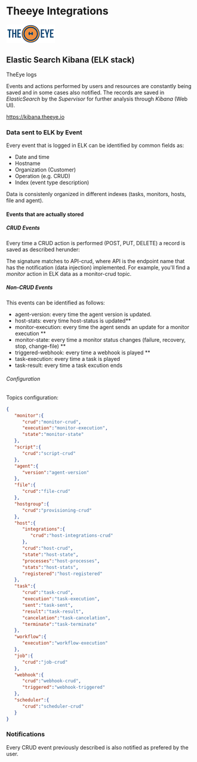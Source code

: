 # Theeye Integrations

[![theeye.io](../images/logo-theeye-theOeye-logo2.png)](https://theeye.io/en/index.html)

## Elastic Search Kibana (ELK stack)
TheEye logs

Events and actions performed by users and resources are constantly being saved and in some cases also notified.
The records are saved in _ElasticSearch_ by the _Supervisor_ for further analysis through _Kibana_ (Web UI).

https://kibana.theeye.io

### Data sent to ELK by Event
Every event that is logged in ELK can be identified by common fields as:
- Date and time
- Hostname
- Organization (Customer)
- Operation (e.g. CRUD)
- Index (event type description)

Data is consistenly organized in different indexes (tasks, monitors, hosts, file and agent).

#### Events that are actually stored

##### CRUD Events
Every time a CRUD action is performed (POST, PUT, DELETE) a record is saved as described herunder:

The signature matches to API-crud, where API is the endpoint name that has the notification (data injection) implemented.
For example, you'll find a _monitor_ action in ELK data as a monitor-crud topic.

##### Non-CRUD Events
This events can be identified as follows:

- agent-version: every time the agent version is updated.
- host-stats: every time host-status is updated**
- monitor-execution: every time the agent sends an update for a monitor execution **
- monitor-state: every time a monitor status changes (failure, recovery, stop, change-file) **
- triggered-webhook: every time a webhook is played **
- task-execution: every time a task is played
- task-result: every time a task excution ends


###### Configuration

Topics configuration:

```json
{
   "monitor":{
      "crud":"monitor-crud",
      "execution":"monitor-execution",
      "state":"monitor-state"
   },
   "script":{
      "crud":"script-crud"
   },
   "agent":{
      "version":"agent-version"
   },
   "file":{
      "crud":"file-crud"
   },
   "hostgroup":{
      "crud":"provisioning-crud"
   },
   "host":{
      "integrations":{
         "crud":"host-integrations-crud"
      },
      "crud":"host-crud",
      "state":"host-state",
      "processes":"host-processes",
      "stats":"host-stats",
      "registered":"host-registered"
   },
   "task":{
      "crud":"task-crud",
      "execution":"task-execution",
      "sent":"task-sent",
      "result":"task-result",
      "cancelation":"task-cancelation",
      "terminate":"task-terminate"
   },
   "workflow":{
      "execution":"workflow-execution"
   },
   "job":{
      "crud":"job-crud"
   },
   "webhook":{
      "crud":"webhook-crud",
      "triggered":"webhook-triggered"
   },
   "scheduler":{
      "crud":"scheduler-crud"
   }
}
```


### Notifications

Every CRUD event previously described is also notified as prefered by the user.
